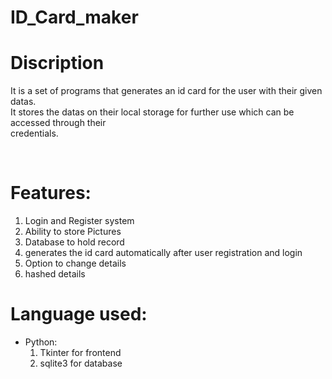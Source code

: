 # ID_Card_maker

<h1>Discription</h1>
<p>It is a set of programs that generates an id card for the user with their given datas. <br>
    It stores the datas on their local storage for further use which can be accessed through their <br>
    credentials.</p>
<br>
<h1>Features:</h1>
<ol type="1">
<li>Login and Register system</li>
<li>Ability to store Pictures</li>
<li>Database to hold record</li>
<li>generates the id card automatically after user registration and login</li>
<li>Option to change details</li>
<li>hashed details</li>
</ol>

<h1>Language used:</h1>
<ul>
<li>Python:<ol>
            <li>Tkinter for frontend</li>
            <li>sqlite3 for database</li>
            </ol>
</li>

</ul>


